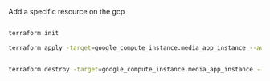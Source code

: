 Add a specific resource on the gcp

```sh

terraform init

terraform apply -target=google_compute_instance.media_app_instance --auto-approve


terraform destroy -target=google_compute_instance.media_app_instance --auto-approve
```
